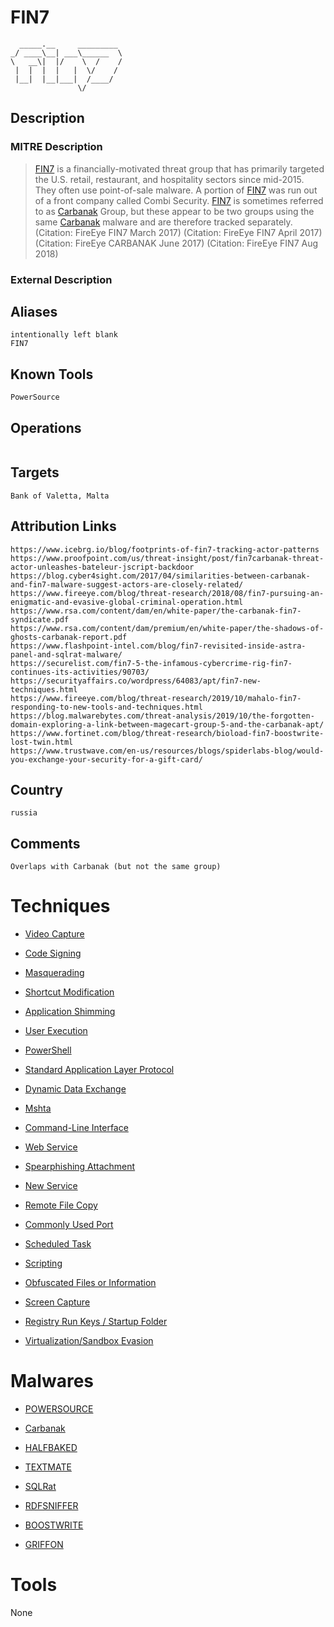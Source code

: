 
# FIN7

```
  _____.__     _________ 
_/ ____\__| ___\______  \
\   __\|  |/    \  /    /
 |  |  |  |   |  \/    / 
 |__|  |__|___|  /____/  
               \/        

```

## Description

### MITRE Description

> [FIN7](https://attack.mitre.org/groups/G0046) is a financially-motivated threat group that has primarily targeted the U.S. retail, restaurant, and hospitality sectors since mid-2015. They often use point-of-sale malware. A portion of [FIN7](https://attack.mitre.org/groups/G0046) was run out of a front company called Combi Security. [FIN7](https://attack.mitre.org/groups/G0046) is sometimes referred to as [Carbanak](https://attack.mitre.org/groups/G0008) Group, but these appear to be two groups using the same [Carbanak](https://attack.mitre.org/software/S0030) malware and are therefore tracked separately. (Citation: FireEye FIN7 March 2017) (Citation: FireEye FIN7 April 2017) (Citation: FireEye CARBANAK June 2017) (Citation: FireEye FIN7 Aug 2018)

### External Description

> 

## Aliases

```
intentionally left blank
FIN7
```

## Known Tools

```
PowerSource
```

## Operations

```

```

## Targets

```
Bank of Valetta, Malta
```

## Attribution Links

```
https://www.icebrg.io/blog/footprints-of-fin7-tracking-actor-patterns
https://www.proofpoint.com/us/threat-insight/post/fin7carbanak-threat-actor-unleashes-bateleur-jscript-backdoor
https://blog.cyber4sight.com/2017/04/similarities-between-carbanak-and-fin7-malware-suggest-actors-are-closely-related/
https://www.fireeye.com/blog/threat-research/2018/08/fin7-pursuing-an-enigmatic-and-evasive-global-criminal-operation.html
https://www.rsa.com/content/dam/en/white-paper/the-carbanak-fin7-syndicate.pdf
https://www.rsa.com/content/dam/premium/en/white-paper/the-shadows-of-ghosts-carbanak-report.pdf
https://www.flashpoint-intel.com/blog/fin7-revisited-inside-astra-panel-and-sqlrat-malware/
https://securelist.com/fin7-5-the-infamous-cybercrime-rig-fin7-continues-its-activities/90703/
https://securityaffairs.co/wordpress/64083/apt/fin7-new-techniques.html
https://www.fireeye.com/blog/threat-research/2019/10/mahalo-fin7-responding-to-new-tools-and-techniques.html
https://blog.malwarebytes.com/threat-analysis/2019/10/the-forgotten-domain-exploring-a-link-between-magecart-group-5-and-the-carbanak-apt/
https://www.fortinet.com/blog/threat-research/bioload-fin7-boostwrite-lost-twin.html
https://www.trustwave.com/en-us/resources/blogs/spiderlabs-blog/would-you-exchange-your-security-for-a-gift-card/
```

## Country

```
russia
```

## Comments

```
Overlaps with Carbanak (but not the same group)
```

# Techniques


* [Video Capture](../techniques/Video-Capture.md)

* [Code Signing](../techniques/Code-Signing.md)
    
* [Masquerading](../techniques/Masquerading.md)
    
* [Shortcut Modification](../techniques/Shortcut-Modification.md)
    
* [Application Shimming](../techniques/Application-Shimming.md)
    
* [User Execution](../techniques/User-Execution.md)
    
* [PowerShell](../techniques/PowerShell.md)
    
* [Standard Application Layer Protocol](../techniques/Standard-Application-Layer-Protocol.md)
    
* [Dynamic Data Exchange](../techniques/Dynamic-Data-Exchange.md)
    
* [Mshta](../techniques/Mshta.md)
    
* [Command-Line Interface](../techniques/Command-Line-Interface.md)
    
* [Web Service](../techniques/Web-Service.md)
    
* [Spearphishing Attachment](../techniques/Spearphishing-Attachment.md)
    
* [New Service](../techniques/New-Service.md)
    
* [Remote File Copy](../techniques/Remote-File-Copy.md)
    
* [Commonly Used Port](../techniques/Commonly-Used-Port.md)
    
* [Scheduled Task](../techniques/Scheduled-Task.md)
    
* [Scripting](../techniques/Scripting.md)
    
* [Obfuscated Files or Information](../techniques/Obfuscated-Files-or-Information.md)
    
* [Screen Capture](../techniques/Screen-Capture.md)
    
* [Registry Run Keys / Startup Folder](../techniques/Registry-Run-Keys---Startup-Folder.md)
    
* [Virtualization/Sandbox Evasion](../techniques/Virtualization-Sandbox-Evasion.md)
    

# Malwares


* [POWERSOURCE](../malwares/POWERSOURCE.md)

* [Carbanak](../malwares/Carbanak.md)
    
* [HALFBAKED](../malwares/HALFBAKED.md)
    
* [TEXTMATE](../malwares/TEXTMATE.md)
    
* [SQLRat](../malwares/SQLRat.md)
    
* [RDFSNIFFER](../malwares/RDFSNIFFER.md)
    
* [BOOSTWRITE](../malwares/BOOSTWRITE.md)
    
* [GRIFFON](../malwares/GRIFFON.md)
    

# Tools

None

